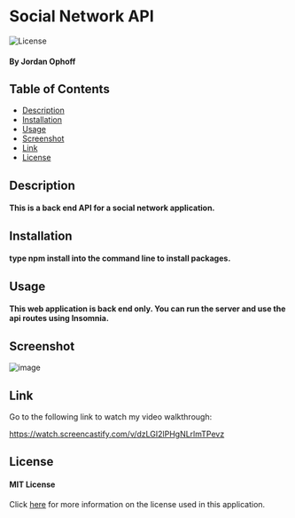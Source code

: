 
# Social Network API

![License](https://img.shields.io/badge/License-MIT_License-blue)

#### By Jordan Ophoff

## Table of Contents

- [Description](#description)
- [Installation](#installation)
- [Usage](#usage)
- [Screenshot](#screenshot)
- [Link](#link)
- [License](#license)

## Description

#### This is a back end API for a social network application.

## Installation

#### type npm install into the command line to install packages.

## Usage

#### This web application is back end only. You can run the server and use the api routes using Insomnia.

## Screenshot

![image](https://user-images.githubusercontent.com/90431294/153790139-1ca5c485-1f6e-4ba9-8f23-42f8124c0b6a.png)

## Link

Go to the following link to watch my video walkthrough:

https://watch.screencastify.com/v/dzLGI2lPHgNLrlmTPevz

## License

#### MIT License

Click [here](https://choosealicense.com/licenses/mit/) for more information on the license used in this application.
